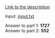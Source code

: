 [Link to the description](https://adventofcode.com/2020/day/8)

Input: [input.txt](./input.txt)

Answer to part 1: **1727**  
Answer to part 2: **552**
